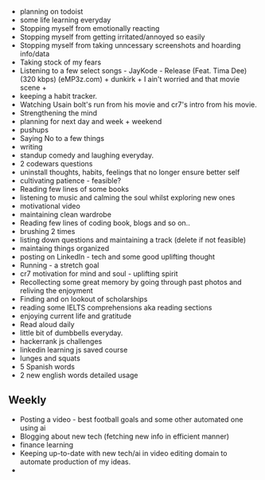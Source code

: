 - planning on todoist
- some life learning everyday
- Stopping myself from emotionally reacting
- Stopping myself from getting irritated/annoyed so easily
- Stopping myself from taking unncessary screenshots and hoarding info/data
- Taking stock of my fears
- Listening to a few select songs - JayKode - Release (Feat. Tima Dee) (320  kbps) (eMP3z.com) + dunkirk + I ain't worried and that movie scene + 
- keeping a habit tracker.
- Watching Usain bolt's run from his movie and cr7's intro from his movie.
- Strengthening the mind
- planning for next day and week + weekend
- pushups
- Saying No to a few things
- writing
- standup comedy and laughing everyday.
- 2 codewars questions
- uninstall thoughts, habits, feelings that no longer ensure better self
- cultivating patience - feasible?
- Reading few lines of some books
- listening to music and calming the soul whilst exploring new ones
- motivational video
- maintaining clean wardrobe
- Reading few lines of coding book, blogs and so on..
- brushing 2 times
- listing down questions and maintaining a track (delete if not feasible)
- maintaing things organized
- posting on LinkedIn - tech and some good uplifting thought
- Running - a stretch goal
- cr7 motivation for mind and soul - uplifting spirit
- Recollecting some great memory by going through past photos and reliving the enjoyment
- Finding and on lookout of scholarships
- reading some IELTS comprehensions aka reading sections
- enjoying current life and gratitude
- Read aloud daily
- little bit of dumbbells everyday.
- hackerrank js challenges
- linkedin learning js saved course
- lunges and squats
- 5 Spanish words
- 2 new english words detailed usage


## Weekly
- Posting a video - best football goals and some other automated one using ai
- Blogging about new tech (fetching new info in efficient manner)
- finance learning
- Keeping up-to-date with new tech/ai in video editing domain to automate production of my ideas.
- 
